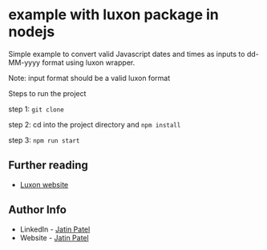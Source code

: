 # example with luxon package in nodejs

Simple example to convert valid Javascript dates and times as inputs to dd-MM-yyyy format using luxon wrapper.

Note: input format should be a valid luxon format

Steps to run the project

step 1: `git clone`

step 2: cd into the project directory and `npm install`

step 3: `npm run start`

## Further reading

- [Luxon website](https://moment.github.io/luxon/index.html)

## Author Info

- LinkedIn - [Jatin Patel](https://www.linkedin.com/in/jatinpatel136/)
- Website -  [Jatin Patel](https://www.jatinpatel.in)
